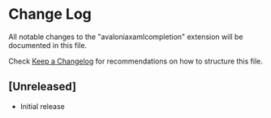 # Change Log

All notable changes to the "avaloniaxamlcompletion" extension will be documented in this file.

Check [Keep a Changelog](http://keepachangelog.com/) for recommendations on how to structure this file.

## [Unreleased]

- Initial release